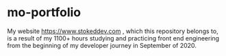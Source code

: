 # mo-portfolio

My website https://www.stokeddev.com , which this repository belongs to, is a result of my 1100+ hours studying and practicing front end engineering from the beginning of my developer journey in September of 2020.
